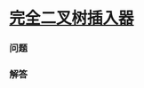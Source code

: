 # [完全二叉树插入器](https://leetcode-cn.com/problems/complete-binary-tree-inserter)

### 问题



### 解答

```

```

